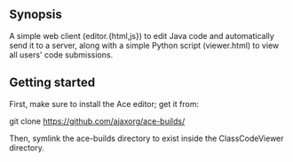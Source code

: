 ## Synopsis

A simple web client (editor.{html,js}) to edit Java code and automatically send it to a server, along with a simple Python script (viewer.html)
to view all users' code submissions.

## Getting started

First, make sure to install the Ace editor; get it from:

git clone  https://github.com/ajaxorg/ace-builds/

Then, symlink the ace-builds directory to exist inside the ClassCodeViewer directory.
